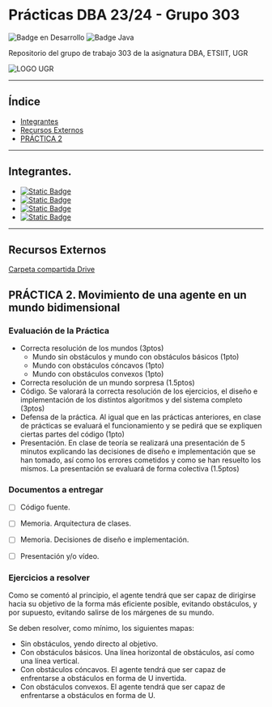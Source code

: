 # Prácticas DBA 23/24 - Grupo 303

![Badge en Desarrollo](https://img.shields.io/badge/STATUS-EN%20DESAROLLO-green)
![Badge Java](https://img.shields.io/badge/Java_+_JADE-00599C)

Repositorio del grupo de trabajo 303 de la asignatura DBA, ETSIIT, UGR

![LOGO UGR](https://secretariageneral.ugr.es/sites/webugr/secretariageneral/public/inline-files/UGR-MARCA-02-monocromo.png)

***


## Índice

* [Integrantes](#Integrantes.)
* [Recursos Externos](#recursos-externos)
* [PRÁCTICA 2](#PRÁCTICA-2.-Movimiento-de-una-agente-en-un-mundo-bidimensional)

***


## Integrantes.

* [![Static Badge](https://img.shields.io/badge/Jorge_Bailón_González-grey?logo=github)](https://github.com/giorgiogiovanni)
* [![Static Badge](https://img.shields.io/badge/María_Florencio_Díaz-grey?logo=github)](https://github.com/mariafd412)
* [![Static Badge](https://img.shields.io/badge/Carlos_Pérez_Cruz-grey?logo=github)](https://github.com/capcrz12)
* [![Static Badge](https://img.shields.io/badge/Víctor_Pérez_Barranco-grey?logo=github)](https://github.com/VictorPB)

***


## Recursos Externos

[Carpeta compartida Drive](https://drive.google.com/drive/folders/1so4ijG-vE99j2p71qAZ6ro4TsgbWVNi4?usp=drive_link)


## PRÁCTICA 2. Movimiento de una agente en un mundo bidimensional

### Evaluación de la Práctica

* Correcta resolución de los mundos (3ptos)
  * Mundo sin obstáculos y mundo con obstáculos básicos (1pto)
  * Mundo con obstáculos cóncavos (1pto)
  * Mundo con obstáculos convexos (1pto)
* Correcta resolución de un mundo sorpresa (1.5ptos)
* Código. Se valorará la correcta resolución de los ejercicios, el diseño e implementación de los distintos algoritmos y
del sistema completo (3ptos)
* Defensa de la práctica. Al igual que en las prácticas anteriores, en clase de prácticas se evaluará el funcionamiento
y se pedirá que se expliquen ciertas partes del código (1pto)
* Presentación. En clase de teoría se realizará una presentación de 5 minutos explicando las decisiones de diseño e
implementación que se han tomado, así como los errores cometidos y como se han resuelto los mismos. La presentación se
evaluará de forma colectiva (1.5ptos)


### Documentos a entregar

- [ ] Código fuente.
- [ ] Memoria. Arquitectura de clases.
- [ ] Memoria. Decisiones de diseño e implementación.
- [ ] Presentación y/o vídeo.


### Ejercicios a resolver

Como se comentó al principio, el agente tendrá que ser capaz de dirigirse hacia su objetivo de la forma más eficiente
posible, evitando obstáculos, y por supuesto, evitando salirse de los márgenes de su mundo.

Se deben resolver, como mínimo, los siguientes mapas:
* Sin obstáculos, yendo directo al objetivo.
* Con obstáculos básicos. Una línea horizontal de obstáculos, así como una línea vertical.
* Con obstáculos cóncavos. El agente tendrá que ser capaz de enfrentarse a obstáculos en forma de U invertida.
* Con obstáculos convexos. El agente tendrá que ser capaz de enfrentarse a obstáculos en forma de U.
